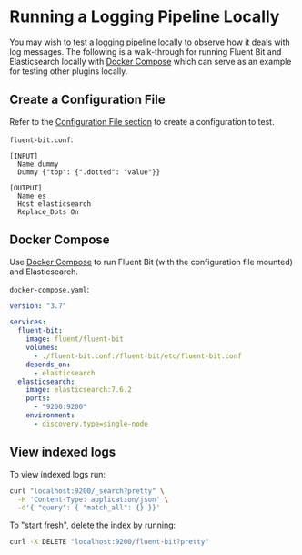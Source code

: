 # Running a Logging Pipeline Locally

You may wish to test a logging pipeline locally to observe how it deals with
log messages. The following is a walk-through for running Fluent Bit and
Elasticsearch locally with [Docker Compose](https://docs.docker.com/compose/) which can serve as an example for testing other plugins locally.

## Create a Configuration File

Refer to the [Configuration File
section](https://docs.fluentbit.io/manual/administration/configuring-fluent-bit/configuration-file)
to create a configuration to test.

`fluent-bit.conf`:

```text
[INPUT]
  Name dummy
  Dummy {"top": {".dotted": "value"}}

[OUTPUT]
  Name es
  Host elasticsearch
  Replace_Dots On
```

## Docker Compose

Use [Docker Compose](https://docs.docker.com/compose/) to run Fluent Bit (with
the configuration file mounted) and Elasticsearch.

`docker-compose.yaml`:

```yaml
version: "3.7"

services:
  fluent-bit:
    image: fluent/fluent-bit
    volumes:
      - ./fluent-bit.conf:/fluent-bit/etc/fluent-bit.conf
    depends_on:
      - elasticsearch
  elasticsearch:
    image: elasticsearch:7.6.2
    ports:
      - "9200:9200"
    environment:
      - discovery.type=single-node
```

## View indexed logs

To view indexed logs run:

```sh
curl "localhost:9200/_search?pretty" \
  -H 'Content-Type: application/json' \
  -d'{ "query": { "match_all": {} }}'
```

To "start fresh", delete the index by running:

```sh
curl -X DELETE "localhost:9200/fluent-bit?pretty"
```

